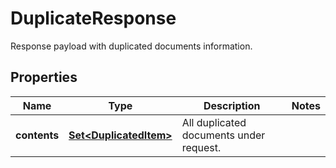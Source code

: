 

# DuplicateResponse

Response payload with duplicated documents information.

## Properties

| Name | Type | Description | Notes |
|------------ | ------------- | ------------- | -------------|
|**contents** | [**Set&lt;DuplicatedItem&gt;**](DuplicatedItem.md) | All duplicated documents under request. |  |



